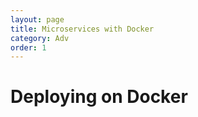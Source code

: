 ```yaml
---
layout: page
title: Microservices with Docker
category: Adv
order: 1
---
```


Deploying on Docker
==================================================================================
